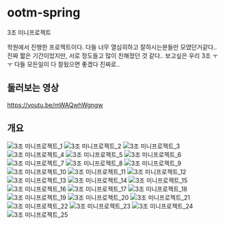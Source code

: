 # ootm-spring
3조 미니프로젝트 

학원에서 진행한 프로젝트이다.
다들 너무 열심히하고 잘하시는분들만 모였던거같다..
진짜 짧은 기간이었지만, 서로 정도들고 많이 친해졌던 것 같다..
보고싶은 우리 3조 ㅜㅜ 다들 모든일이 다 잘됬으면 좋겠다 진짜로..

## 둘러보는 영상

https://youtu.be/mWAQwhWgngw


## 개요

![3조 미니프로젝트_1](https://github.com/parkjunhoo/ootm-spring/assets/56852562/cb18841e-2bc4-4edf-99df-ea8008238cf4)
![3조 미니프로젝트_2](https://github.com/parkjunhoo/ootm-spring/assets/56852562/46eb58fa-a0b1-440a-90cc-2af30be38bf5)
![3조 미니프로젝트_3](https://github.com/parkjunhoo/ootm-spring/assets/56852562/cfa76e24-10b1-4ff7-91aa-ad7363d838fc)
![3조 미니프로젝트_4](https://github.com/parkjunhoo/ootm-spring/assets/56852562/d589fca8-ebe9-4126-a84a-633831b2543d)
![3조 미니프로젝트_5](https://github.com/parkjunhoo/ootm-spring/assets/56852562/c3343291-91ab-47e8-be9b-9f222f9e1666)
![3조 미니프로젝트_6](https://github.com/parkjunhoo/ootm-spring/assets/56852562/7a46f823-8e4a-4f65-9908-b3b6add07d1c)
![3조 미니프로젝트_7](https://github.com/parkjunhoo/ootm-spring/assets/56852562/ef155de0-25c5-402e-b64b-a80e359725e9)
![3조 미니프로젝트_8](https://github.com/parkjunhoo/ootm-spring/assets/56852562/35cbe139-e33b-423b-a9ac-5cd311a8f0d8)
![3조 미니프로젝트_9](https://github.com/parkjunhoo/ootm-spring/assets/56852562/f2fe47a4-2de2-435f-b421-ab51970faa70)
![3조 미니프로젝트_10](https://github.com/parkjunhoo/ootm-spring/assets/56852562/68604595-6a75-49e1-a954-a40258d06b4b)
![3조 미니프로젝트_11](https://github.com/parkjunhoo/ootm-spring/assets/56852562/f8bfb969-d295-4f3e-844e-a3c9f981d937)
![3조 미니프로젝트_12](https://github.com/parkjunhoo/ootm-spring/assets/56852562/5ebd044e-037c-428f-af31-fdc4b9d5fe2b)
![3조 미니프로젝트_13](https://github.com/parkjunhoo/ootm-spring/assets/56852562/a26e9278-a8c8-43a4-9f0f-9e44533998b6)
![3조 미니프로젝트_14](https://github.com/parkjunhoo/ootm-spring/assets/56852562/a5ee0b6c-69e1-438d-b187-b1f7653e4bd7)
![3조 미니프로젝트_15](https://github.com/parkjunhoo/ootm-spring/assets/56852562/6527d9d9-eb74-4a4b-9bfa-6e6548699fe6)
![3조 미니프로젝트_16](https://github.com/parkjunhoo/ootm-spring/assets/56852562/a4acce10-8d16-411c-80ed-a56157ff2eee)
![3조 미니프로젝트_17](https://github.com/parkjunhoo/ootm-spring/assets/56852562/0cef49ed-aa05-4379-921d-80a0788fd729)
![3조 미니프로젝트_18](https://github.com/parkjunhoo/ootm-spring/assets/56852562/a96cbf76-ac77-4069-b8bb-bdb258c6a031)
![3조 미니프로젝트_19](https://github.com/parkjunhoo/ootm-spring/assets/56852562/728680d6-5332-4163-a6d7-86de90d7673e)
![3조 미니프로젝트_20](https://github.com/parkjunhoo/ootm-spring/assets/56852562/c0f1db2a-f30b-4dc4-bb43-f6d43fd1dd5f)
![3조 미니프로젝트_21](https://github.com/parkjunhoo/ootm-spring/assets/56852562/fd3f9987-6e7b-41c7-a3e0-ba1b3ac7e1b5)
![3조 미니프로젝트_22](https://github.com/parkjunhoo/ootm-spring/assets/56852562/56d7e1e4-ba76-473e-a05b-9c343e0581aa)
![3조 미니프로젝트_23](https://github.com/parkjunhoo/ootm-spring/assets/56852562/8c07f97e-d08e-46a1-856b-44d8b11791a6)
![3조 미니프로젝트_24](https://github.com/parkjunhoo/ootm-spring/assets/56852562/d6197964-2cba-401d-9a7c-b7e8003ef841)
![3조 미니프로젝트_25](https://github.com/parkjunhoo/ootm-spring/assets/56852562/27fc8f86-d021-4ad8-951e-5e094ee649a5)
